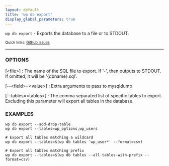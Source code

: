 ```yaml
---
layout: default
title: 'wp db export'
display_global_parameters: true
---
```


`wp db export` - Exports the database to a file or to STDOUT.

<small>Quick links: <a href="https://github.com/wp-cli/wp-cli/issues?q=is%3Aopen+label%3Acommand%3Adb-export+sort%3Aupdated-desc">Github issues</a></small>

<hr />

### OPTIONS

[&lt;file&gt;]
: The name of the SQL file to export. If '-', then outputs to STDOUT. If omitted, it will be '{dbname}.sql'.

[\--&lt;field&gt;=&lt;value&gt;]
: Extra arguments to pass to mysqldump

[\--tables=&lt;tables&gt;]
: The comma separated list of specific tables to export. Excluding this parameter will export all tables in the database.

### EXAMPLES

    wp db export --add-drop-table
    wp db export --tables=wp_options,wp_users

    # Export all tables matching a wildcard
    wp db export --tables=$(wp db tables 'wp_user*' --format=csv)

    # Export all tables matching prefix
    wp db export --tables=$(wp db tables --all-tables-with-prefix --format=csv)



